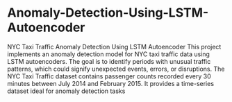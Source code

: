# Anomaly-Detection-Using-LSTM-Autoencoder
 NYC Taxi Traffic Anomaly Detection Using LSTM Autoencoder
This project implements an anomaly detection model for NYC taxi traffic data using LSTM autoencoders. 
The goal is to identify periods with unusual traffic patterns, which could signify unexpected events, 
errors, or disruptions.
The NYC Taxi Traffic dataset contains passenger counts recorded every 30 minutes between July 2014 and February 2015. 
It provides a time-series dataset ideal for anomaly detection tasks

